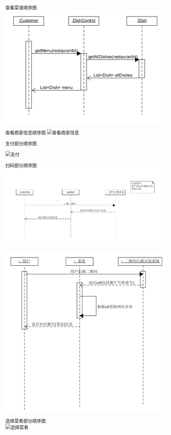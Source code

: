 查看菜谱顺序图  
![查看菜谱](15331158.PNG)

查看商家信息顺序图
![查看商家信息](https://github.com/gogogoSYSU/documents/blob/master/Requirement%20specification/System%20Sequence%20Diagram/15331044.png)

支付部分顺序图

![支付](https://github.com/gogogoSYSU/documents/blob/master/Requirement%20specification/System%20Sequence%20Diagram/15331122.png)

扫码部分顺序图
![扫码1](15331157.PNG)

![扫码2](15331144.png)

选择菜肴部分顺序图  
![选择菜肴](http://p8pbukobc.bkt.clouddn.com/15331180.PNG)
